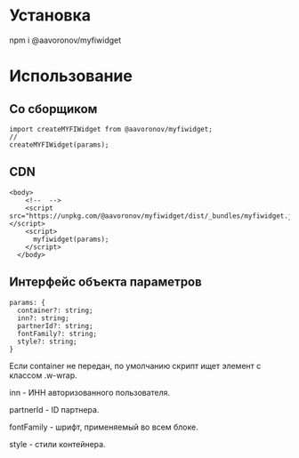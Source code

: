 # Установка

npm i @aavoronov/myfiwidget

# Использование

## Со сборщиком

```
import createMYFIWidget from @aavoronov/myfiwidget;
//
createMYFIWidget(params);
```

## CDN

```
<body>
    <!--  -->
    <script src="https://unpkg.com/@aavoronov/myfiwidget/dist/_bundles/myfiwidget.js"></script>
    <script>
      myfiwidget(params);
    </script>
  </body>
```

## Интерфейс объекта параметров

```
params: {
  container?: string;
  inn?: string;
  partnerId?: string;
  fontFamily?: string;
  style?: string;
}
```

Если container не передан, по умолчанию скрипт ищет элемент с классом .w-wrap.

inn - ИНН авторизованного пользователя.

partnerId - ID партнера.

fontFamily - шрифт, применяемый во всем блоке.

style - стили контейнера.
